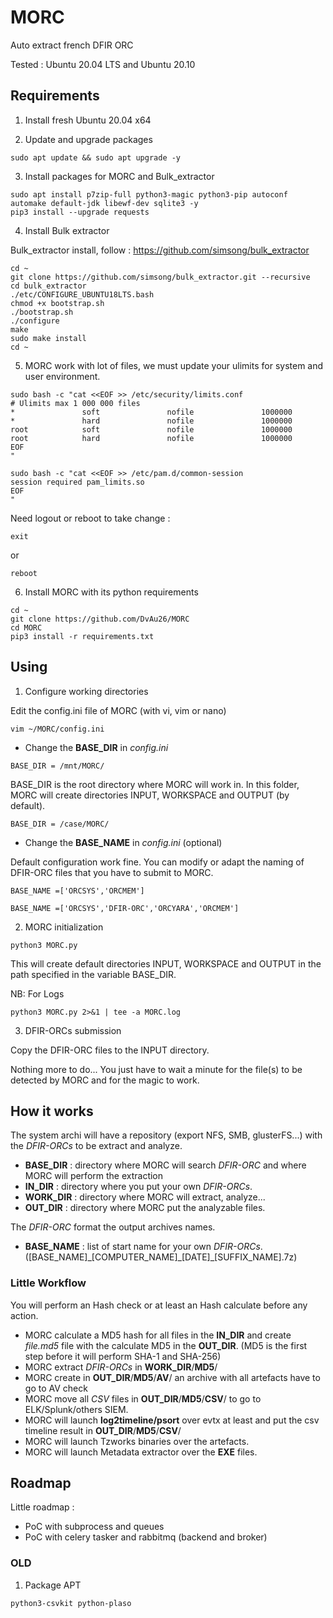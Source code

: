 # MORC

Auto extract french DFIR ORC

Tested : Ubuntu 20.04 LTS and Ubuntu 20.10

## Requirements

1. Install fresh Ubuntu 20.04 x64

2. Update and upgrade packages

```
sudo apt update && sudo apt upgrade -y
```

3. Install packages for MORC and Bulk_extractor

```
sudo apt install p7zip-full python3-magic python3-pip autoconf automake default-jdk libewf-dev sqlite3 -y
pip3 install --upgrade requests
```

4. Install Bulk extractor

Bulk_extractor install, follow : https://github.com/simsong/bulk_extractor

```
cd ~
git clone https://github.com/simsong/bulk_extractor.git --recursive
cd bulk_extractor
./etc/CONFIGURE_UBUNTU18LTS.bash
chmod +x bootstrap.sh
./bootstrap.sh
./configure
make
sudo make install
cd ~
```

5. MORC work with lot of files, we must update your ulimits for system and user environment.

```
sudo bash -c "cat <<EOF >> /etc/security/limits.conf
# Ulimits max 1 000 000 files
*               soft               nofile               1000000
*               hard               nofile               1000000
root            soft               nofile               1000000
root            hard               nofile               1000000
EOF
"

sudo bash -c "cat <<EOF >> /etc/pam.d/common-session
session required pam_limits.so
EOF
"
```
Need logout or reboot to take change :


`exit`

or

`reboot`

6. Install MORC with its python requirements

```
cd ~
git clone https://github.com/DvAu26/MORC
cd MORC
pip3 install -r requirements.txt
```

## Using

1. Configure working directories

Edit the config.ini file of MORC (with vi, vim or nano)

```
vim ~/MORC/config.ini
```

- Change the __BASE_DIR__ in _config.ini_

`BASE_DIR = /mnt/MORC/`

BASE_DIR is the root directory where MORC will work in.
In this folder, MORC will create directories INPUT, WORKSPACE and OUTPUT (by default).

`BASE_DIR = /case/MORC/`

- Change the __BASE_NAME__ in _config.ini_ (optional)

Default configuration work fine.
You can modify or adapt the naming of DFIR-ORC files that you have to submit to MORC.

`BASE_NAME =['ORCSYS','ORCMEM']`

`BASE_NAME =['ORCSYS','DFIR-ORC','ORCYARA','ORCMEM']`

2. MORC initialization

```
python3 MORC.py
```

This will create default directories INPUT, WORKSPACE and OUTPUT in the path specified in the variable BASE_DIR. 

NB: For Logs

```
python3 MORC.py 2>&1 | tee -a MORC.log
```

3. DFIR-ORCs submission

Copy the DFIR-ORC files to the INPUT directory.

Nothing more to do...
You just have to wait a minute for the file(s) to be detected by MORC 
and for the magic to work.

## How it works

The system archi will have a repository (export NFS, SMB, glusterFS...) with the _DFIR-ORCs_ to be extract and analyze.

- __BASE_DIR__ : directory where MORC will search _DFIR-ORC_ and where MORC will perform the extraction
- __IN_DIR__ : directory where you put your own _DFIR-ORCs_.
- __WORK_DIR__ : directory where MORC will extract, analyze...
- __OUT_DIR__ : directory where MORC put the analyzable files.

The _DFIR-ORC_ format the output archives names.
- __BASE_NAME__ : list of start name for your own _DFIR-ORCs_. ([BASE_NAME]\_[COMPUTER_NAME]\_[DATE]\_[SUFFIX_NAME].7z)

### Little Workflow

You will perform an Hash check or at least an Hash calculate before any action.

- MORC calculate a MD5 hash for all files in the __IN_DIR__ and create _file.md5_ file with the calculate MD5 in the __OUT_DIR__.
(MD5 is the first step before it will perform SHA-1 and SHA-256)
- MORC extract _DFIR-ORCs_ in __WORK_DIR__/__MD5__/
- MORC create in __OUT_DIR__/__MD5__/__AV__/ an archive with all artefacts have to go to AV check
- MORC move all _CSV_ files in __OUT_DIR__/__MD5__/__CSV__/ to go to ELK/Splunk/others SIEM.
- MORC will launch __log2timeline/psort__ over evtx at least and put the csv timeline result in __OUT_DIR__/__MD5__/__CSV__/
- MORC will launch Tzworks binaries over the artefacts.
- MORC will launch Metadata extractor over the __EXE__ files.


## Roadmap

Little roadmap :

- PoC with subprocess and queues
- PoC with celery tasker and rabbitmq (backend and broker)

### OLD

1. Package APT

```
python3-csvkit python-plaso
```
